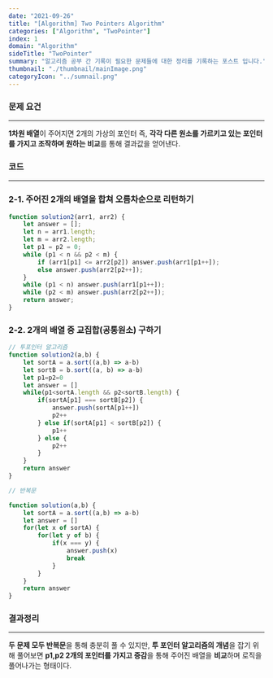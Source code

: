 ```yaml
---
date: "2021-09-26"
title: "[Algorithm] Two Pointers Algorithm"
categories: ["Algorithm", "TwoPointer"]
index: 1
domain: "Algorithm"
sideTitle: "TwoPointer"
summary: "알고리즘 공부 간 기록이 필요한 문제들에 대한 정리를 기록하는 포스트 입니다."
thumbnail: "./thumbnail/mainImage.png"
categoryIcon: "../sumnail.png"
---
```


### 문제 요건
---
**1차원 배열**이 주어지면 2개의 가상의 포인터 즉, **각각 다른 원소를 가르키고 있는 포인터를 가지고 조작하며 원하는 비교**를 통해 결과값을 얻어낸다.

### 코드
---

### 2-1. 주어진 2개의 배열을 합쳐 오름차순으로 리턴하기
```javascript
function solution2(arr1, arr2) {
    let answer = [];
    let n = arr1.length;
    let m = arr2.length;
    let p1 = p2 = 0;
    while (p1 < n && p2 < m) {
        if (arr1[p1] <= arr2[p2]) answer.push(arr1[p1++]);
        else answer.push(arr2[p2++]);
    }
    while (p1 < n) answer.push(arr1[p1++]);
    while (p2 < m) answer.push(arr2[p2++]);
    return answer;
}
```

### 2-2. 2개의 배열 중 교집합(공통원소) 구하기
```javascript
// 투포인터 알고리즘 
function solution2(a,b) {
    let sortA = a.sort((a,b) => a-b)
    let sortB = b.sort((a, b) => a-b)
    let p1=p2=0
    let answer = []
    while(p1<sortA.length && p2<sortB.length) {
        if(sortA[p1] === sortB[p2]) {
            answer.push(sortA[p1++])
            p2++
        } else if(sortA[p1] < sortB[p2]) {
            p1++
        } else {
            p2++
        }
    }
    return answer
}

// 반복문

function solution(a,b) {
    let sortA = a.sort((a,b) => a-b)
    let answer = []
    for(let x of sortA) {
        for(let y of b) {
            if(x === y) {
                answer.push(x)
                break
            }
        }
    }
    return answer
}
```

### 결과정리
***

**두 문제 모두 반복문**을 통해 충분히 풀 수 있지만, **투 포인터 알고리즘의 개념**을 잡기 위해 풀어보면 **p1,p2 2개의 포인터를 가지고 증감**을 통해 주어진 배열을 **비교**하며 로직을 풀어나가는 형태이다.